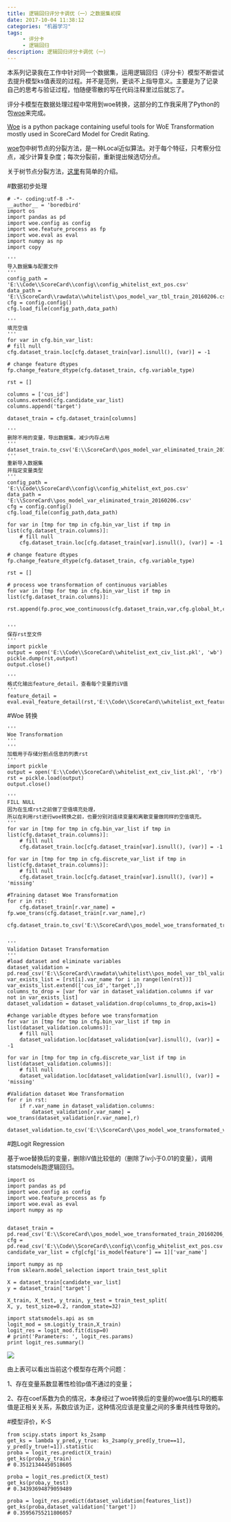 ```yaml
---
title: 逻辑回归评分卡调优（一）之数据集初探
date: 2017-10-04 11:38:12 
categories: "机器学习" 
tags: 
     - 评分卡
     - 逻辑回归
description: 逻辑回归评分卡调优（一）
---
```

本系列记录我在工作中针对同一个数据集，运用逻辑回归（评分卡）模型不断尝试去提升模型ks值表现的过程。并不是范例，更谈不上指导意义。主要是为了记录自己的思考与验证过程，怕随便零散的写在代码注释里过后就忘了。

评分卡模型在数据处理过程中常用到woe转换，这部分的工作我采用了Python的包[woe](https://github.com/boredbird/woe)来完成。

[Woe](https://github.com/boredbird/woe) is a python package containing useful tools for WoE Transformation mostly used in ScoreCard Model for Credit Rating.

[woe](https://github.com/boredbird/woe)包中树节点的分裂方法，是一种Local近似算法。对于每个特征，只考察分位点，减少计算复杂度；每次分裂前，重新提出候选切分点。

关于树节点分裂方法，[这里](https://boredbird.github.io/2017/10/02/GBDT%E7%AE%97%E6%B3%95%E5%8E%9F%E7%90%86%E4%B8%8E%E7%B3%BB%E7%BB%9F%E8%AE%BE%E8%AE%A1%E7%AE%80%E4%BB%8B-%E6%9D%A5%E8%87%AAwepon%E7%9A%84%E5%88%86%E4%BA%AB/)有简单的介绍。

#数据初步处理

    # -*- coding:utf-8 -*-
    __author__ = 'boredbird'
    import os
    import pandas as pd
    import woe.config as config
    import woe.feature_process as fp
    import woe.eval as eval
    import numpy as np
    import copy
    
    '''
    导入数据集与配置文件
    '''
    config_path = 'E:\\Code\\ScoreCard\\config\\config_whitelist_ext_pos.csv'
    data_path = 'E:\\ScoreCard\\rawdata\\whitelist\\pos_model_var_tbl_train_20160206.csv'
    cfg = config.config()
    cfg.load_file(config_path,data_path)
    
	'''
    填充空值
    '''
    for var in cfg.bin_var_list:
    # fill null
    cfg.dataset_train.loc[cfg.dataset_train[var].isnull(), (var)] = -1
    
    # change feature dtypes
    fp.change_feature_dtype(cfg.dataset_train, cfg.variable_type)
    
    rst = []
    
    columns = ['cus_id']
    columns.extend(cfg.candidate_var_list)
    columns.append('target')
    
    dataset_train = cfg.dataset_train[columns]
    
    '''
    删除不用的变量，导出数据集，减少内存占用
    '''
    dataset_train.to_csv('E:\\ScoreCard\\pos_model_var_eliminated_train_20160206.csv')
    '''
    重新导入数据集
    并指定变量类型
    '''
    config_path = 'E:\\Code\\ScoreCard\\config\\config_whitelist_ext_pos.csv'
    data_path = 'E:\\ScoreCard\\pos_model_var_eliminated_train_20160206.csv'
    cfg = config.config()
    cfg.load_file(config_path,data_path)
    
    for var in [tmp for tmp in cfg.bin_var_list if tmp in list(cfg.dataset_train.columns)]:
    	# fill null
    	cfg.dataset_train.loc[cfg.dataset_train[var].isnull(), (var)] = -1

    # change feature dtypes
    fp.change_feature_dtype(cfg.dataset_train, cfg.variable_type)
    
    rst = []
    
    # process woe transformation of continuous variables
    for var in [tmp for tmp in cfg.bin_var_list if tmp in list(cfg.dataset_train.columns)]:
    	rst.append(fp.proc_woe_continuous(cfg.dataset_train,var,cfg.global_bt,cfg.global_gt,cfg.min_sample,alpha=0.05))
    
    
    '''
    保存rst至文件
	'''
    import pickle
    output = open('E:\\Code\\ScoreCard\\whitelist_ext_civ_list.pkl', 'wb')
    pickle.dump(rst,output)
    output.close()
    
	'''
    格式化输出feature_detail，查看每个变量的iV值
    '''
    feature_detail = eval.eval_feature_detail(rst,'E:\\Code\\ScoreCard\\whitelist_ext_feature_detail.csv')
    

#Woe 转换  
  
    '''
    Woe Transformation
    '''
    '''
    加载用于存储分割点信息的列表rst
    '''
    import pickle
    output = open('E:\\Code\\ScoreCard\\whitelist_ext_civ_list.pkl', 'rb')
    rst = pickle.load(output)
    output.close()

    '''
    FILL NULL
    因为在生成rst之前做了空值填充处理，
    所以在利用rst进行woe转换之前，也要分别对连续变量和离散变量做同样的空值填充。
    '''
    for var in [tmp for tmp in cfg.bin_var_list if tmp in list(cfg.dataset_train.columns)]:
    	# fill null
    	cfg.dataset_train.loc[cfg.dataset_train[var].isnull(), (var)] = -1
    
    for var in [tmp for tmp in cfg.discrete_var_list if tmp in list(cfg.dataset_train.columns)]:
    	# fill null
    	cfg.dataset_train.loc[cfg.dataset_train[var].isnull(), (var)] = 'missing'
    
    #Training dataset Woe Transformation
    for r in rst:
    	cfg.dataset_train[r.var_name] = fp.woe_trans(cfg.dataset_train[r.var_name],r)
    
    cfg.dataset_train.to_csv('E:\\ScoreCard\\pos_model_woe_transformated_train_20160206.csv')
    
    
    '''
    Validation Dataset Transformation
    '''
    #load dataset and eliminate variables
    dataset_validation = pd.read_csv('E:\\ScoreCard\\rawdata\\whitelist\\pos_model_var_tbl_validation_20160806.csv')
    var_exists_list = [rst[i].var_name for i in range(len(rst))]
    var_exists_list.extend(['cus_id','target',])
    columns_to_drop = [var for var in dataset_validation.columns if var not in var_exists_list]
    dataset_validation = dataset_validation.drop(columns_to_drop,axis=1)
    
    #change variable dtypes before woe transformation
    for var in [tmp for tmp in cfg.bin_var_list if tmp in list(dataset_validation.columns)]:
    	# fill null
    	dataset_validation.loc[dataset_validation[var].isnull(), (var)] = -1
    
    for var in [tmp for tmp in cfg.discrete_var_list if tmp in list(dataset_validation.columns)]:
    	# fill null
    	dataset_validation.loc[dataset_validation[var].isnull(), (var)] = 'missing'
    
    #Validation dataset Woe Transformation
    for r in rst:
		if r.var_name in dataset_validation.columns:
    		dataset_validation[r.var_name] = woe_trans(dataset_validation[r.var_name],r)
    
    dataset_validation.to_csv('E:\\ScoreCard\\pos_model_woe_transformated_validation_20160806.csv')
    
    
#跑Logit Regression  

基于woe替换后的变量，删除iV值比较低的（删除了iv小于0.01的变量），调用statsmodels跑逻辑回归。

    import os
    import pandas as pd
    import woe.config as config
    import woe.feature_process as fp
    import woe.eval as eval
    import numpy as np
    
    
    dataset_train = pd.read_csv('E:\\ScoreCard\\pos_model_woe_transformated_train_20160206_new.csv')
    cfg = pd.read_csv('E:\\Code\\ScoreCard\\config\\config_whitelist_ext_pos.csv')
    candidate_var_list = cfg[cfg['is_modelfeature'] == 1]['var_name']
    
    import numpy as np
    from sklearn.model_selection import train_test_split
    
    X = dataset_train[candidate_var_list]
    y = dataset_train['target']
    
    X_train, X_test, y_train, y_test = train_test_split(
    X, y, test_size=0.2, random_state=32)
    
    import statsmodels.api as sm
    logit_mod = sm.Logit(y_train,X_train)
    logit_res = logit_mod.fit(disp=0)
    # print('Parameters: ', logit_res.params)
    print logit_res.summary()  
  
![](https://i.imgur.com/6WYDulm.png)  

由上表可以看出当前这个模型存在两个问题：

1、存在变量系数显著性检验p值不通过的变量；

2、存在coef系数为负的情况，本身经过了woe转换后的变量的woe值与LR的概率值是正相关关系，系数应该为正，这种情况应该是变量之间的多重共线性导致的。

#模型评价，K-S

    from scipy.stats import ks_2samp
    get_ks = lambda y_pred,y_true: ks_2samp(y_pred[y_true==1], y_pred[y_true!=1]).statistic
    proba = logit_res.predict(X_train)
    get_ks(proba,y_train)
    # 0.35121344450518605
    
    proba = logit_res.predict(X_test)
    get_ks(proba,y_test)
    # 0.34393694879059489
    
    proba = logit_res.predict(dataset_validation[features_list])
    get_ks(proba,dataset_validation['target'])
    # 0.35956755211806057 